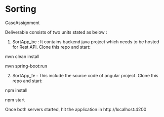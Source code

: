 # Sorting

CaseAssignment

Deliverable consists of two units stated as below :

1. SortApp_be : It contains backend java project which needs to be hosted for Rest API.
Clone this repo and start:

mvn clean install

mvn spring-boot:run 

2. SortApp_fe : This include the source code of angular project.
Clone this repo and start:

npm install

npm start

Once both servers started, hit the application in http://localhost:4200
